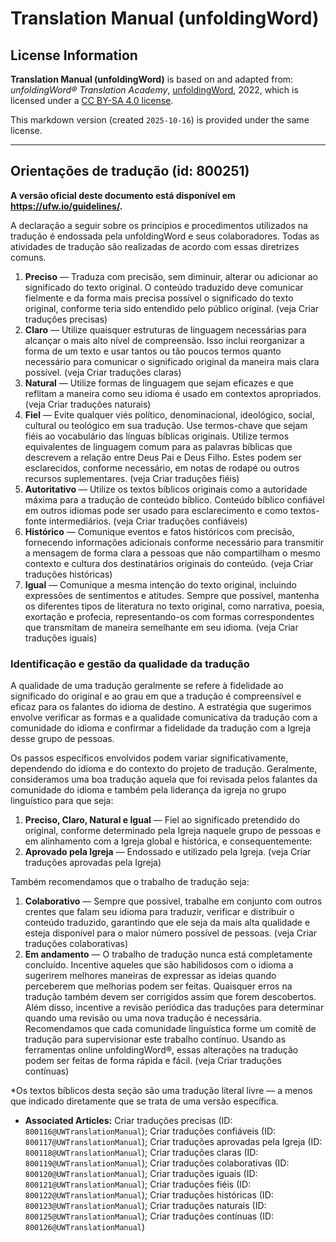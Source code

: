 # Translation Manual (unfoldingWord)

## License Information

**Translation Manual (unfoldingWord)** is based on and adapted from: _unfoldingWord® Translation Academy_, [unfoldingWord](https://unfoldingword.org/utw), 2022, which is licensed under a [CC BY-SA 4.0 license](https://creativecommons.org/licenses/by-sa/4.0/legalcode.en).

This markdown version (created `2025-10-16`) is provided under the same license.



--------------------------------

## Orientações de tradução (id: 800251)

**A versão oficial deste documento está disponível em https://ufw.io/guidelines/.**

A declaração a seguir sobre os princípios e procedimentos utilizados na tradução é endossada pela unfoldingWord e seus colaboradores. Todas as atividades de tradução são realizadas de acordo com essas diretrizes comuns.

1. **Preciso** — Traduza com precisão, sem diminuir, alterar ou adicionar ao significado do texto original. O conteúdo traduzido deve comunicar fielmente e da forma mais precisa possível o significado do texto original, conforme teria sido entendido pelo público original. (veja Criar traduções precisas)
2. **Claro** — Utilize quaisquer estruturas de linguagem necessárias para alcançar o mais alto nível de compreensão. Isso inclui reorganizar a forma de um texto e usar tantos ou tão poucos termos quanto necessário para comunicar o significado original da maneira mais clara possível. (veja Criar traduções claras)
3. **Natural** — Utilize formas de linguagem que sejam eficazes e que reflitam a maneira como seu idioma é usado em contextos apropriados. (veja Criar traduções naturais)
4. **Fiel** — Evite qualquer viés político, denominacional, ideológico, social, cultural ou teológico em sua tradução. Use termos\-chave que sejam fiéis ao vocabulário das línguas bíblicas originais. Utilize termos equivalentes de linguagem comum para as palavras bíblicas que descrevem a relação entre Deus Pai e Deus Filho. Estes podem ser esclarecidos, conforme necessário, em notas de rodapé ou outros recursos suplementares. (veja Criar traduções fiéis)
5. **Autoritativo** — Utilize os textos bíblicos originais como a autoridade máxima para a tradução de conteúdo bíblico. Conteúdo bíblico confiável em outros idiomas pode ser usado para esclarecimento e como textos\-fonte intermediários. (veja Criar traduções confiáveis)
6. **Histórico** — Comunique eventos e fatos históricos com precisão, fornecendo informações adicionais conforme necessário para transmitir a mensagem de forma clara a pessoas que não compartilham o mesmo contexto e cultura dos destinatários originais do conteúdo. (veja Criar traduções históricas)
7. **Igual** — Comunique a mesma intenção do texto original, incluindo expressões de sentimentos e atitudes. Sempre que possível, mantenha os diferentes tipos de literatura no texto original, como narrativa, poesia, exortação e profecia, representando\-os com formas correspondentes que transmitam de maneira semelhante em seu idioma. (veja Criar traduções iguais)

### Identificação e gestão da qualidade da tradução

A qualidade de uma tradução geralmente se refere à fidelidade ao significado do original e ao grau em que a tradução é compreensível e eficaz para os falantes do idioma de destino. A estratégia que sugerimos envolve verificar as formas e a qualidade comunicativa da tradução com a comunidade do idioma e confirmar a fidelidade da tradução com a Igreja desse grupo de pessoas.

Os passos específicos envolvidos podem variar significativamente, dependendo do idioma e do contexto do projeto de tradução. Geralmente, consideramos uma boa tradução aquela que foi revisada pelos falantes da comunidade do idioma e também pela liderança da igreja no grupo linguístico para que seja:

1. **Preciso, Claro, Natural e Igual** — Fiel ao significado pretendido do original, conforme determinado pela Igreja naquele grupo de pessoas e em alinhamento com a Igreja global e histórica, e consequentemente:
2. **Aprovado pela Igreja** — Endossado e utilizado pela Igreja. (veja Criar traduções aprovadas pela Igreja)

Também recomendamos que o trabalho de tradução seja:

1. **Colaborativo** — Sempre que possível, trabalhe em conjunto com outros crentes que falam seu idioma para traduzir, verificar e distribuir o conteúdo traduzido, garantindo que ele seja da mais alta qualidade e esteja disponível para o maior número possível de pessoas. (veja Criar traduções colaborativas)
2. **Em andamento** — O trabalho de tradução nunca está completamente concluído. Incentive aqueles que são habilidosos com o idioma a sugerirem melhores maneiras de expressar as ideias quando perceberem que melhorias podem ser feitas. Quaisquer erros na tradução também devem ser corrigidos assim que forem descobertos. Além disso, incentive a revisão periódica das traduções para determinar quando uma revisão ou uma nova tradução é necessária. Recomendamos que cada comunidade linguística forme um comitê de tradução para supervisionar este trabalho contínuo. Usando as ferramentas online unfoldingWord®, essas alterações na tradução podem ser feitas de forma rápida e fácil. (veja Criar traduções contínuas)

\*Os textos bíblicos desta seção são uma tradução literal livre — a menos que indicado diretamente que se trata de uma versão específica.

* **Associated Articles:** Criar traduções precisas (ID: `800116@UWTranslationManual`); Criar traduções confiáveis (ID: `800117@UWTranslationManual`); Criar traduções aprovadas pela Igreja (ID: `800118@UWTranslationManual`); Criar traduções claras (ID: `800119@UWTranslationManual`); Criar traduções colaborativas (ID: `800120@UWTranslationManual`); Criar traduções iguais (ID: `800121@UWTranslationManual`); Criar traduções fiéis (ID: `800122@UWTranslationManual`); Criar traduções históricas (ID: `800123@UWTranslationManual`); Criar traduções naturais (ID: `800125@UWTranslationManual`); Criar traduções contínuas (ID: `800126@UWTranslationManual`)

